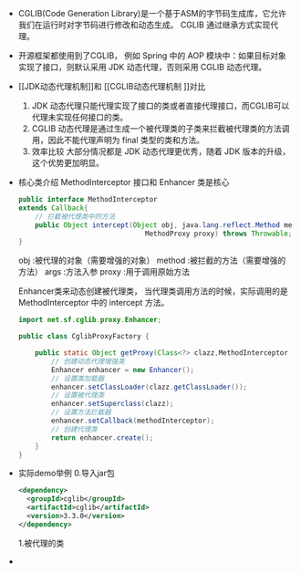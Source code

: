 - CGLIB(Code Generation Library)是一个基于ASM的字节码生成库，它允许我们在运行时对字节码进行修改和动态生成。
  CGLIB 通过继承方式实现代理。
- 开源框架都使用到了CGLIB， 
  例如 Spring 中的 AOP 模块中：如果目标对象实现了接口，则默认采用 JDK 动态代理，否则采用 CGLIB 动态代理。
- [[JDK动态代理机制]]和 [[CGLIB动态代理机制 ]]对比
  1. JDK 动态代理只能代理实现了接口的类或者直接代理接口，而CGLIB可以代理未实现任何接口的类。
  2. CGLIB 动态代理是通过生成一个被代理类的子类来拦截被代理类的方法调用，因此不能代理声明为 final 类型的类和方法。
  3. 效率比较
  大部分情况都是 JDK 动态代理更优秀，随着 JDK 版本的升级，这个优势更加明显。
- 核心类介绍
  MethodInterceptor 接口和 Enhancer 类是核心
  ```java
  public interface MethodInterceptor
  extends Callback{
      // 拦截被代理类中的方法
      public Object intercept(Object obj, java.lang.reflect.Method method, Object[] args,
                                 MethodProxy proxy) throws Throwable;
  }
  ```
  obj :被代理的对象（需要增强的对象）
  method :被拦截的方法（需要增强的方法）
  args :方法入参
  proxy :用于调用原始方法
  
  Enhancer类来动态创建被代理类，
  当代理类调用方法的时候，实际调用的是 MethodInterceptor 中的 intercept 方法。
  ```java
  import net.sf.cglib.proxy.Enhancer;
  
  public class CglibProxyFactory {
  
      public static Object getProxy(Class<?> clazz,MethodInterceptor methodInterceptor) {
          // 创建动态代理增强类
          Enhancer enhancer = new Enhancer();
          // 设置类加载器
          enhancer.setClassLoader(clazz.getClassLoader());
          // 设置被代理类
          enhancer.setSuperclass(clazz);
          // 设置方法拦截器
          enhancer.setCallback(methodInterceptor);
          // 创建代理类
          return enhancer.create();
      }
  }
  ```
- 实际demo举例
  0.导入jar包
  ```xml
  <dependency>
    <groupId>cglib</groupId>
    <artifactId>cglib</artifactId>
    <version>3.3.0</version>
  </dependency>
  ```
  1.被代理的类
-